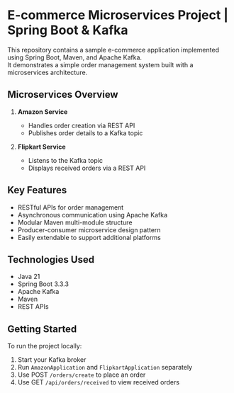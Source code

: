 # E-commerce Microservices Project | Spring Boot & Kafka

This repository contains a sample e-commerce application implemented using Spring Boot, Maven, and Apache Kafka.  
It demonstrates a simple order management system built with a microservices architecture.

## Microservices Overview

1. **Amazon Service**  
   - Handles order creation via REST API  
   - Publishes order details to a Kafka topic

2. **Flipkart Service**  
   - Listens to the Kafka topic  
   - Displays received orders via a REST API

## Key Features

- RESTful APIs for order management
- Asynchronous communication using Apache Kafka
- Modular Maven multi-module structure
- Producer-consumer microservice design pattern
- Easily extendable to support additional platforms

## Technologies Used

- Java 21
- Spring Boot 3.3.3
- Apache Kafka
- Maven
- REST APIs

## Getting Started

To run the project locally:
1. Start your Kafka broker
2. Run `AmazonApplication` and `FlipkartApplication` separately
3. Use POST `/orders/create` to place an order
4. Use GET `/api/orders/received` to view received orders

